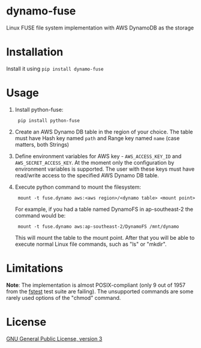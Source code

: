 dynamo-fuse
===========

Linux FUSE file system implementation with AWS DynamoDB as the storage

Installation
============

Install it using `pip install dynamo-fuse`

Usage
=====

1. Install python-fuse:

        pip install python-fuse

2. Create an AWS Dynamo DB table in the region of your choice. The table must have Hash key named `path` and Range key named `name` (case matters, both Strings)

3. Define environment variables for AWS key - `AWS_ACCESS_KEY_ID` and `AWS_SECRET_ACCESS_KEY`. At the moment only the configuration by environment variables is supported.
The user with these keys must have read/write access to the specified AWS Dynamo DB table.

4. Execute python command to mount the filesystem:

        mount -t fuse.dynamo aws:<aws region>/<dynamo table> <mount point>

    For example, if you had a table named DynamoFS in ap-southeast-2 the command would be:

        mount -t fuse.dynamo aws:ap-southeast-2/DynamoFS /mnt/dynamo

   This will mount the table to the mount point. After that you will be able to execute normal Linux file commands, such as "ls" or "mkdir".

Limitations
===========

**Note**: The implementation is almost POSIX-compliant (only 9 out of 1957 from the [fstest](http://www.tuxera.com/community/posix-test-suite/)
 test suite are failing). The unsupported commands are some rarely used options of the "chmod" command.

License
=======

[GNU General Public License, version 3](http://opensource.org/licenses/gpl-3.0.html)